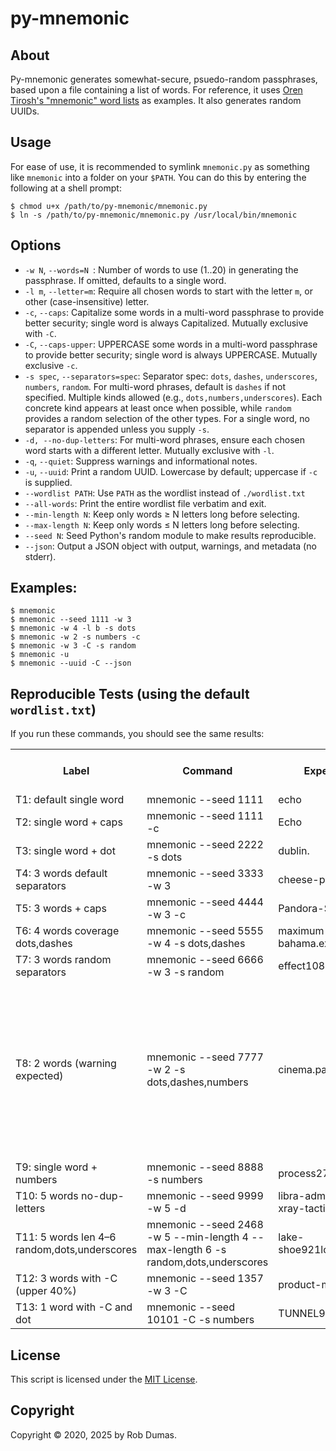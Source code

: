 # py-mnemonic

## About

Py-mnemonic generates somewhat-secure, psuedo-random passphrases, based upon a file containing a list of words. For reference, it uses [Oren Tirosh's "mnemonic" word lists][1] as examples. It also generates random UUIDs.

## Usage

For ease of use, it is recommended to symlink `mnemonic.py` as something like `mnemonic` into a folder on your `$PATH`. You can do this by entering the following at a shell prompt:

    $ chmod u+x /path/to/py-mnemonic/mnemonic.py
    $ ln -s /path/to/py-mnemonic/mnemonic.py /usr/local/bin/mnemonic

## Options

- `-w N`, `--words=N `: Number of words to use (1..20) in generating the passphrase. If omitted, defaults to a single word.
- `-l m`, `--letter=m`: Require all chosen words to start with the letter `m`, or other (case-insensitive) letter.
- `-c`, `--caps`: Capitalize some words in a multi-word passphrase to provide better security; single word is always Capitalized. Mutually exclusive with `-C`.
- `-C`, `--caps-upper`: UPPERCASE some words in a multi-word passphrase to provide better security; single word is always UPPERCASE. Mutually exclusive `-c`.
- `-s spec`, `--separators=spec`: Separator spec: `dots`, `dashes`, `underscores`, `numbers`, `random`. For multi-word phrases, default is `dashes` if not specified. Multiple kinds allowed (e.g., `dots,numbers,underscores`). Each concrete kind appears at least once when possible, while `random` provides a random selection of the other types. For a single word, no separator is appended unless you supply `-s`.
- `-d, --no-dup-letters`: For multi-word phrases, ensure each chosen word starts with a different letter. Mutually exclusive with `-l`.
- `-q`, `--quiet`: Suppress warnings and informational notes.
- `-u`, `--uuid`: Print a random UUID. Lowercase by default; uppercase if `-c` is supplied.
- `--wordlist PATH`: Use `PATH` as the wordlist instead of `./wordlist.txt`
- `--all-words`: Print the entire wordlist file verbatim and exit.
- `--min-length N`: Keep only words ≥ N letters long before selecting.
- `--max-length N`: Keep only words ≤ N letters long before selecting.
- `--seed N`: Seed Python's random module to make results reproducible.
- `--json`: Output a JSON object with output, warnings, and metadata (no stderr).

## Examples:

    $ mnemonic
    $ mnemonic --seed 1111 -w 3
    $ mnemonic -w 4 -l b -s dots
    $ mnemonic -w 2 -s numbers -c
    $ mnemonic -w 3 -C -s random
    $ mnemonic -u
    $ mnemonic --uuid -C --json

## Reproducible Tests (using the default `wordlist.txt`)

If you run these commands, you should see the same results:

<table>
    <tr>
        <th>Label</th>
        <th>Command</th>
        <th>Expected output</th>
        <th>Expected errors/warnings (if any)</th>
    </tr>
    <tr>
        <td>T1: default single word</td>
        <td>mnemonic --seed 1111</td>
        <td>echo</td>
        <td>&nbsp;</td>
    </tr>
    <tr>
        <td>T2: single word + caps</td>
        <td>mnemonic --seed 1111 -c</td>
        <td>Echo</td>
        <td>&nbsp;</td>
    </tr>
    <tr>
        <td>T3: single word + dot</td>
        <td>mnemonic --seed 2222 -s dots</td>
        <td>dublin.</td>
        <td>&nbsp;</td>
    </tr>
    <tr>
        <td>T4: 3 words default separators</td>
        <td>mnemonic --seed 3333 -w 3</td>
        <td>cheese-pamela-phrase</td>
        <td>&nbsp;</td>
    </tr>
    <tr>
        <td>T5: 3 words + caps</td>
        <td>mnemonic --seed 4444 -w 3 -c</td>
        <td>Pandora-Sport-Madrid</td>
        <td>&nbsp;</td>
    </tr>
    <tr>
        <td>T6: 4 words coverage dots,dashes</td>
        <td>mnemonic --seed 5555 -w 4 -s dots,dashes</td>
        <td>maximum-cannon-bahama.expand</td>
        <td>&nbsp;</td>
    </tr>
    <tr>
        <td>T7: 3 words random separators</td>
        <td>mnemonic --seed 6666 -w 3 -s random</td>
        <td>effect108cockpit215falcon</td>
        <td>&nbsp;</td>
    </tr>
    <tr>
        <td>T8: 2 words (warning expected)</td>
        <td>mnemonic --seed 7777 -w 2 -s dots,dashes,numbers</td>
        <td>cinema.pasta</td>
        <td>Warning: you requested 2 words (1 separator slot) but specified 3 different separator kinds: dashes, dots, numbers. It’s not possible to include every kind at least once with the available slots.</td>
    </tr>
    <tr>
        <td>T9: single word + numbers</td>
        <td>mnemonic --seed 8888 -s numbers</td>
        <td>process272</td>
        <td>&nbsp;</td>
    </tr>
    <tr>
        <td>T10: 5 words no-dup-letters</td>
        <td>mnemonic --seed 9999 -w 5 -d</td>
        <td>libra-admiral-zodiac-xray-tactic</td>
        <td>&nbsp;</td>
    </tr>
    <tr>
        <td>T11: 5 words len 4–6 random,dots,underscores</td>
        <td>mnemonic --seed 2468 -w 5 --min-length 4 --max-length 6 -s random,dots,underscores</td>
        <td>lake-shoe921lobby.druid_engine</td>
        <td>&nbsp;</td>
    </tr>
    <tr>
        <td>T12: 3 words with -C (upper 40%)</td>
        <td>mnemonic --seed 1357 -w 3 -C</td>
        <td>product-marvin-LEOPARD</td>
        <td>&nbsp;</td>
    </tr>
    <tr>
        <td>T13: 1 word with -C and dot</td>
        <td>mnemonic --seed 10101 -C -s numbers</td>
        <td>TUNNEL925</td>
        <td>&nbsp;</td>
    </tr>
</table>


## License

This script is licensed under the [MIT License][2].

## Copyright

Copyright ©️ 2020, 2025 by Rob Dumas.


[1]: https://web.archive.org/web/20090918202746/http://tothink.com/mnemonic/wordlist.html "Wayback Machine snapshot of Oren Tirosh's web page"
[2]: https://opensource.org/licenses/MIT "MIT License at opensource.org"
